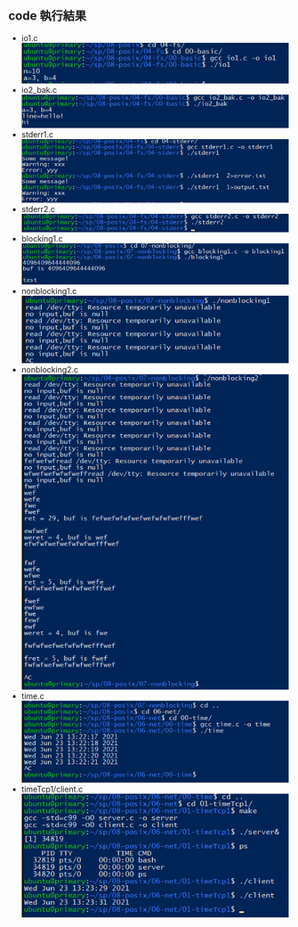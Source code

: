 ## code 執行結果
* io1.c
![picture](https://github.com/owen4096/sp109b/blob/main/note/week13/week13/1.png)
* io2_bak.c
![picture](https://github.com/owen4096/sp109b/blob/main/note/week13/week13/2.png)
* stderr1.c
![picture](https://github.com/owen4096/sp109b/blob/main/note/week13/week13/3.png)
* stderr2.c
![picture](https://github.com/owen4096/sp109b/blob/main/note/week13/week13/4.png)
* blocking1.c
![picture](https://github.com/owen4096/sp109b/blob/main/note/week13/week13/5.png)
* nonblocking1.c
![picture](https://github.com/owen4096/sp109b/blob/main/note/week13/week13/6.png)
* nonblocking2.c
![picture](https://github.com/owen4096/sp109b/blob/main/note/week13/week13/7.png)
* time.c
![picture](https://github.com/owen4096/sp109b/blob/main/note/week13/week13/8.png)
* timeTcp1/client.c
![picture](https://github.com/owen4096/sp109b/blob/main/note/week13/week13/9.png)